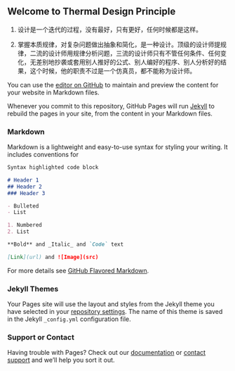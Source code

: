 ## Welcome to Thermal Design Principle

1. 设计是一个迭代的过程，没有最好，只有更好，任何时候都是这样。

2. 掌握本质规律，对复杂问题做出抽象和简化，是一种设计。顶级的设计师提规律，二流的设计师用规律分析问题，三流的设计师只有不管任何条件、任何变化，无差别地抄袭或套用别人推好的公式、别人编好的程序、别人分析好的结果，这个时候，他的职责不过是一个仿真员，都不能称为设计师。

You can use the [editor on GitHub](https://github.com/zhangs9301/thermal_design_principle/edit/master/README.md) to maintain and preview the content for your website in Markdown files.

Whenever you commit to this repository, GitHub Pages will run [Jekyll](https://jekyllrb.com/) to rebuild the pages in your site, from the content in your Markdown files.

### Markdown

Markdown is a lightweight and easy-to-use syntax for styling your writing. It includes conventions for

```markdown
Syntax highlighted code block

# Header 1
## Header 2
### Header 3

- Bulleted
- List

1. Numbered
2. List

**Bold** and _Italic_ and `Code` text

[Link](url) and ![Image](src)
```

For more details see [GitHub Flavored Markdown](https://guides.github.com/features/mastering-markdown/).

### Jekyll Themes

Your Pages site will use the layout and styles from the Jekyll theme you have selected in your [repository settings](https://github.com/zhangs9301/thermal_design_principle/settings). The name of this theme is saved in the Jekyll `_config.yml` configuration file.

### Support or Contact

Having trouble with Pages? Check out our [documentation](https://help.github.com/categories/github-pages-basics/) or [contact support](https://github.com/contact) and we’ll help you sort it out.
